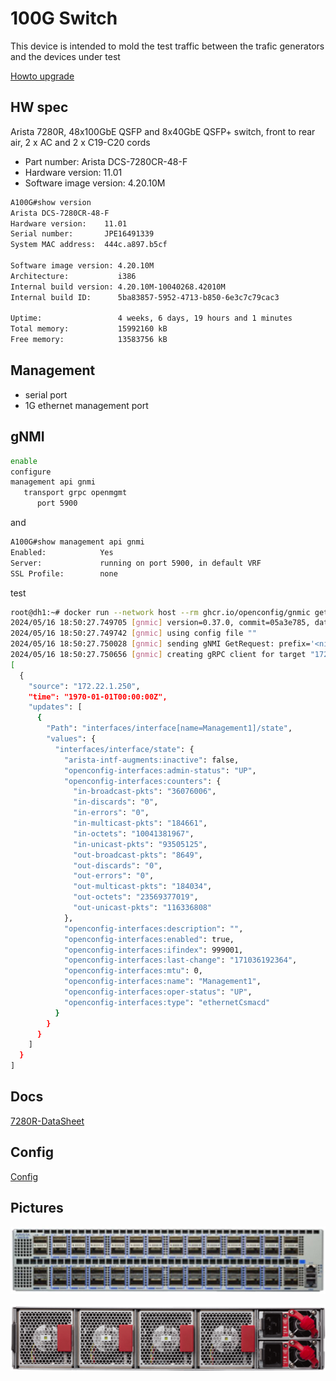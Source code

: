 # 100G Switch

This device is intended to mold the test traffic between the trafic generators and the devices under test

[Howto upgrade](https://www.arista.com/en/um-eos/eos-standard-upgrades-and-downgrades#prepare_the_switch_for_ssu)

## HW spec

Arista 7280R, 48x100GbE QSFP and 8x40GbE QSFP+ switch, front to rear air, 2 x AC and 2 x C19-C20 cords

- Part number: Arista DCS-7280CR-48-F
- Hardware version: 11.01
- Software image version: 4.20.10M

```bash
A100G#show version
Arista DCS-7280CR-48-F
Hardware version:    11.01
Serial number:       JPE16491339
System MAC address:  444c.a897.b5cf
 
Software image version: 4.20.10M
Architecture:           i386
Internal build version: 4.20.10M-10040268.42010M
Internal build ID:      5ba83857-5952-4713-b850-6e3c7c79cac3
 
Uptime:                 4 weeks, 6 days, 19 hours and 1 minutes
Total memory:           15992160 kB
Free memory:            13583756 kB
```

## Management

- serial port
- 1G ethernet management port

## gNMI

```bash
enable
configure
management api gnmi
   transport grpc openmgmt
      port 5900
```

and

```bash
A100G#show management api gnmi
Enabled:            Yes
Server:             running on port 5900, in default VRF
SSL Profile:        none
```

test

```bash
root@dh1:~# docker run --network host --rm ghcr.io/openconfig/gnmic get --log --username arista --password arista --insecure --address 172.22.1.250 --port 5900 --path /openconfig-interfaces:interfaces/interface[name=Management1]/state
2024/05/16 18:50:27.749705 [gnmic] version=0.37.0, commit=05a3e785, date=2024-05-13T23:27:31Z, gitURL=https://github.com/openconfig/gnmic, docs=https://gnmic.openconfig.net
2024/05/16 18:50:27.749742 [gnmic] using config file ""
2024/05/16 18:50:27.750028 [gnmic] sending gNMI GetRequest: prefix='<nil>', path='[elem:{name:"openconfig-interfaces:interfaces"}  elem:{name:"interface"  key:{key:"name"  value:"Management1"}}  elem:{name:"state"}]', type='ALL', encoding='JSON', models='[]', extension='[]' to 172.22.1.250
2024/05/16 18:50:27.750656 [gnmic] creating gRPC client for target "172.22.1.250"
[
  {
    "source": "172.22.1.250",
    "time": "1970-01-01T00:00:00Z",
    "updates": [
      {
        "Path": "interfaces/interface[name=Management1]/state",
        "values": {
          "interfaces/interface/state": {
            "arista-intf-augments:inactive": false,
            "openconfig-interfaces:admin-status": "UP",
            "openconfig-interfaces:counters": {
              "in-broadcast-pkts": "36076006",
              "in-discards": "0",
              "in-errors": "0",
              "in-multicast-pkts": "184661",
              "in-octets": "10041381967",
              "in-unicast-pkts": "93505125",
              "out-broadcast-pkts": "8649",
              "out-discards": "0",
              "out-errors": "0",
              "out-multicast-pkts": "184034",
              "out-octets": "23569377019",
              "out-unicast-pkts": "116336808"
            },
            "openconfig-interfaces:description": "",
            "openconfig-interfaces:enabled": true,
            "openconfig-interfaces:ifindex": 999001,
            "openconfig-interfaces:last-change": "171036192364",
            "openconfig-interfaces:mtu": 0,
            "openconfig-interfaces:name": "Management1",
            "openconfig-interfaces:oper-status": "UP",
            "openconfig-interfaces:type": "ethernetCsmacd"
          }
        }
      }
    ]
  }
]
```

## Docs

[7280R-DataSheet](https://www.arista.com/assets/data/pdf/Datasheets/7280R-DataSheet.pdf)

## Config

[Config](arista.config)

## Pictures

![front](front.jpg)

![back](back.png)
